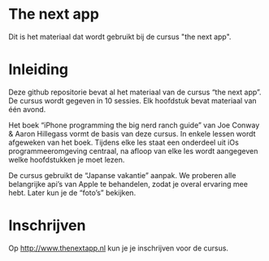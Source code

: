 # The next app
Dit is het materiaal dat wordt gebruikt bij de cursus "the next app". 

# Inleiding
Deze github repositorie bevat al het materiaal van de cursus “the next app”. De cursus wordt gegeven in 10 sessies. Elk hoofdstuk bevat materiaal van één avond.

Het boek “iPhone programming the big nerd ranch guide” van Joe Conway & Aaron Hillegass vormt de basis van deze cursus. In enkele lessen wordt afgeweken van het boek. Tijdens elke les staat een onderdeel uit iOs programmeeromgeving centraal, na afloop van elke les wordt aangegeven welke hoofdstukken je moet lezen. 

De cursus gebruikt de “Japanse vakantie” aanpak. We proberen alle belangrijke api’s van Apple te behandelen, zodat je overal ervaring mee hebt. Later kun je de “foto’s” bekijken.

# Inschrijven
Op http://www.thenextapp.nl kun je je inschrijven voor de cursus.

